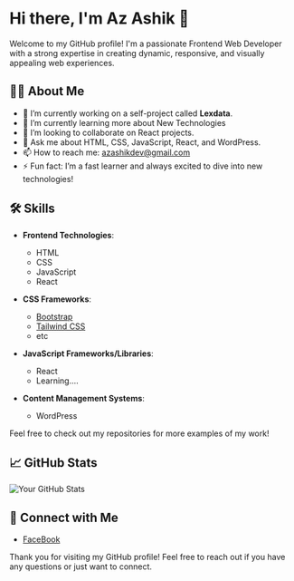 # Hi there, I'm Az Ashik 👋

Welcome to my GitHub profile! I'm a passionate Frontend Web Developer with a strong expertise in creating dynamic, responsive, and visually appealing web experiences. 

## 👨‍💻 About Me

- 🔭 I’m currently working on a self-project called **Lexdata**.
- 🌱 I’m currently learning more about New Technologies
- 👯 I’m looking to collaborate on React projects.
- 💬 Ask me about HTML, CSS, JavaScript, React, and WordPress.
- 📫 How to reach me: [azashikdev@gmail.com](mailto:azashikdev@gmail.com)
- ⚡ Fun fact: I’m a fast learner and always excited to dive into new technologies!

## 🛠️ Skills

- **Frontend Technologies**:
  - HTML
  - CSS
  - JavaScript
  - React

- **CSS Frameworks**:
  - [Bootstrap](https://getbootstrap.com/)
  - [Tailwind CSS](https://tailwindcss.com/)
  - etc

- **JavaScript Frameworks/Libraries**:
  - React
  - Learning....

- **Content Management Systems**:
  - WordPress


Feel free to check out my repositories for more examples of my work!

## 📈 GitHub Stats

![Your GitHub Stats](https://github-readme-stats.vercel.app/api?username=azashikdev&show_icons=true&hide_title=true&hide=prs&count_private=true&hide_border=true&theme=radical)

## 🔗 Connect with Me

- [FaceBook](https://www.facebook.com/Azashikishere/)

Thank you for visiting my GitHub profile! Feel free to reach out if you have any questions or just want to connect.
